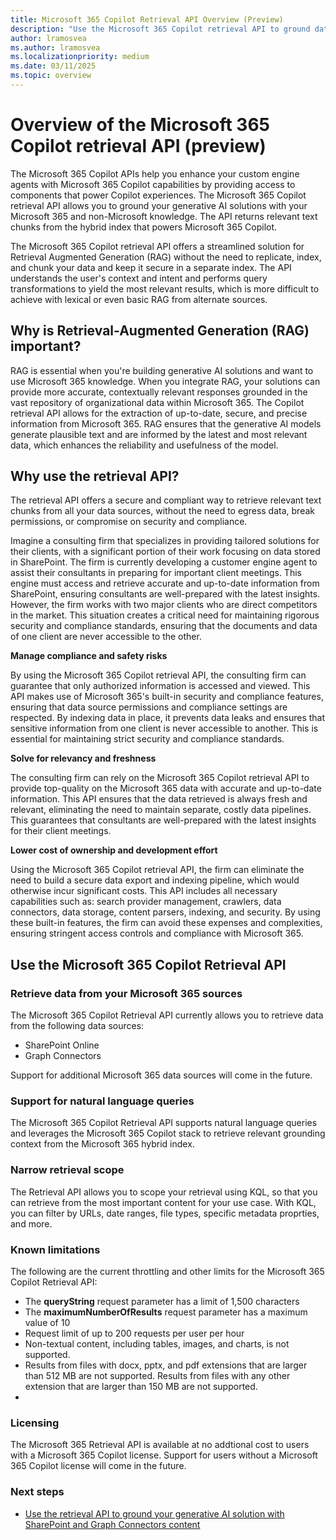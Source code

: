 ```yaml
---
title: Microsoft 365 Copilot Retrieval API Overview (Preview)
description: "Use the Microsoft 365 Copilot retrieval API to ground data for your generative AI solution. Extract relevant content from SharePoint and Microsoft Graph connectors, while complying with the access controls defined for the tenant."
author: lramosvea
ms.author: lramosvea
ms.localizationpriority: medium
ms.date: 03/11/2025
ms.topic: overview
---
```

# Overview of the Microsoft 365 Copilot retrieval API (preview)

The Microsoft 365 Copilot APIs help you enhance your custom engine agents with Microsoft 365 Copilot capabilities by providing access to components that power Copilot experiences. The Microsoft 365 Copilot retrieval API allows you to ground your generative AI solutions with your Microsoft 365 and non-Microsoft knowledge. The API returns relevant text chunks from the hybrid index that powers Microsoft 365 Copilot.

The Microsoft 365 Copilot retrieval API offers a streamlined solution for Retrieval Augmented Generation (RAG) without the need to replicate, index, and chunk your data and keep it secure in a separate index. The API understands the user's context and intent and performs query transformations to yield the most relevant results, which is more difficult to achieve with lexical or even basic RAG from alternate sources.

## Why is Retrieval-Augmented Generation (RAG) important?

RAG is essential when you're building generative AI solutions and want to use Microsoft 365 knowledge. When you integrate RAG, your solutions can provide more accurate, contextually relevant responses grounded in the vast repository of organizational data within Microsoft 365. The Copilot retrieval API allows for the extraction of up-to-date, secure, and precise information from Microsoft 365. RAG ensures that the generative AI models generate plausible text and are informed by the latest and most relevant data, which enhances the reliability and usefulness of the model.

## Why use the retrieval API?

The retrieval API offers a secure and compliant way to retrieve relevant text chunks from all your data sources, without the need to egress data, break permissions, or compromise on security and compliance.

Imagine a consulting firm that specializes in providing tailored solutions for their clients, with a significant portion of their work focusing on data stored in SharePoint. The firm is currently developing a customer engine agent to assist their consultants in preparing for important client meetings. This engine must access and retrieve accurate and up-to-date information from SharePoint, ensuring consultants are well-prepared with the latest insights. However, the firm works with two major clients who are direct competitors in the market. This situation creates a critical need for maintaining rigorous security and compliance standards, ensuring that the documents and data of one client are never accessible to the other.

**Manage compliance and safety risks**

By using the Microsoft 365 Copilot retrieval API, the consulting firm can guarantee that only authorized information is accessed and viewed. This API makes use of Microsoft 365's built-in security and compliance features, ensuring that data source permissions and compliance settings are respected. By indexing data in place, it prevents data leaks and ensures that sensitive information from one client is never accessible to another. This is essential for maintaining strict security and compliance standards.

**Solve for relevancy and freshness**

The consulting firm can rely on the Microsoft 365 Copilot retrieval API to provide top-quality on the Microsoft 365 data with accurate and up-to-date information. This API ensures that the data retrieved is always fresh and relevant, eliminating the need to maintain separate, costly data pipelines. This guarantees that consultants are well-prepared with the latest insights for their client meetings.

**Lower cost of ownership and development effort**

Using the Microsoft 365 Copilot retrieval API, the firm can eliminate the need to build a secure data export and indexing pipeline, which would otherwise incur significant costs. This API includes all necessary capabilities such as: search provider management, crawlers, data connectors, data storage, content parsers, indexing, and security. By using these built-in features, the firm can avoid these expenses and complexities, ensuring stringent access controls and compliance with Microsoft 365.



## Use the Microsoft 365 Copilot Retrieval API

### Retrieve data from your Microsoft 365 sources

The Microsoft 365 Copilot Retrieval API currently allows you to retrieve data from the following data sources:
- SharePoint Online
- Graph Connectors

Support for additional Microsoft 365 data sources will come in the future.

### Support for natural language queries

The Microsoft 365 Copilot Retrieval API supports natural language queries and leverages the Microsoft 365 Copilot stack to retrieve relevant grounding context from the Microsoft 365 hybrid index.

### Narrow retrieval scope

The Retrieval API allows you to scope your retrieval using KQL, so that you can retrieve from the most important content for your use case. With KQL, you can filter by URLs, date ranges, file types, specific metadata proprties, and more.

### Known limitations

The following are the current throttling and other limits for the Microsoft 365 Copilot Retrieval API:
- The **queryString** request parameter has a limit of 1,500 characters
- The **maximumNumberOfResults** request parameter has a maximum value of 10
- Request limit of up to 200 requests per user per hour
- Non-textual content, including tables, images, and charts, is not supported.
- Results from files with docx, pptx, and pdf extensions that are larger than 512 MB are not supported. Results from files with any other extension that are larger than 150 MB are not supported.
- 

### Licensing

The Microsoft 365 Retrieval API is available at no addtional cost to users with a Microsoft 365 Copilot license. Support for users without a Microsoft 365 Copilot license will come in the future.

### Next steps

- [Use the retrieval API to ground your generative AI solution with SharePoint and Graph Connectors content](../api/copilotroot-retrieval.md)
